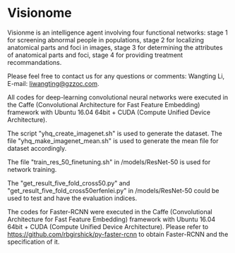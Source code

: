 # Visionome

Visionme is an intelligence agent involving four functional networks: stage 1 for screening abnormal people in populations, stage 2 for localizing anatomical parts and foci in images, stage 3 for determining the attributes of anatomical parts and foci, stage 4 for providing treatment recommandations.


Please feel free to contact us for any questions or comments: Wangting Li, E-mail: liwangting@gzzoc.com.

All codes for deep-learning convolutional neural networks were executed in the Caffe (Convolutional Architecture for Fast Feature Embedding) framework with Ubuntu 16.04 64bit + CUDA (Compute Unified Device Architecture).

The script "yhq_create_imagenet.sh" is used to generate the dataset. The file "yhq_make_imagenet_mean.sh" is used to generate the mean file for dataset accordingly.

The file "train_res_50_finetuning.sh" in /models/ResNet-50 is used for network training.

The "get_result_five_fold_cross50.py" and "get_result_five_fold_cross50erfenlei.py" in /models/ResNet-50 could be used to test and have the evaluation indices.

The codes for Faster-RCNN were executed in the Caffe (Convolutional Architecture for Fast Feature Embedding) framework with Ubuntu 16.04 64bit + CUDA (Compute Unified Device Architecture). Please refer to https://github.com/rbgirshick/py-faster-rcnn to obtain Faster-RCNN and the specification of it.

